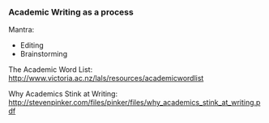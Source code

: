 ### Academic Writing as a process     

Mantra:      
- Editing
- Brainstorming

The Academic Word List: http://www.victoria.ac.nz/lals/resources/academicwordlist     
     
Why Academics Stink at Writing: http://stevenpinker.com/files/pinker/files/why_academics_stink_at_writing.pdf     
